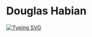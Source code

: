 # Douglas Habian

<a href="https://git.io/typing-svg">
  <img src="https://readme-typing-svg.demolab.com?font=Fira+Code&pause=1000&color=F70000&center=true&width=435&lines=Linux+System+%26+Server+Administrator.;Youtube+Hacking+Content+Creator...;Aspiring+Master+of+the+Command+Line!" alt="Typing SVG" />
</a>


